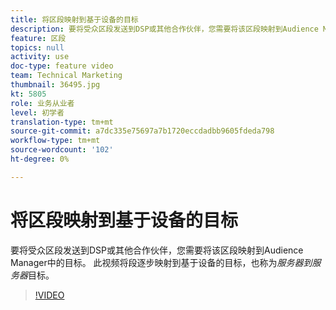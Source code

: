 ```yaml
---
title: 将区段映射到基于设备的目标
description: 要将受众区段发送到DSP或其他合作伙伴，您需要将该区段映射到Audience Manager中的目标。 此视频将段逐步映射到基于设备的目标，也称为“服务器到服务器”目标。
feature: 区段
topics: null
activity: use
doc-type: feature video
team: Technical Marketing
thumbnail: 36495.jpg
kt: 5805
role: 业务从业者
level: 初学者
translation-type: tm+mt
source-git-commit: a7dc335e75697a7b1720eccdadbb9605fdeda798
workflow-type: tm+mt
source-wordcount: '102'
ht-degree: 0%

---
```



# 将区段映射到基于设备的目标

要将受众区段发送到DSP或其他合作伙伴，您需要将该区段映射到Audience Manager中的目标。 此视频将段逐步映射到基于设备的目标，也称为&#x200B;_服务器到服务器_&#x200B;目标。

>[!VIDEO](https://video.tv.adobe.com/v/36495/?quality=12&learn=on)
